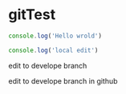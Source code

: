 # gitTest

```javascript
console.log('Hello wrold')
```

```javascript
console.log('local edit')
```

edit to develope branch

edit to develope branch in github
